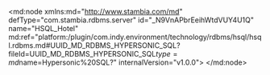 <?xml version="1.0" encoding="UTF-8"?>
<md:node xmlns:md="http://www.stambia.com/md" defType="com.stambia.rdbms.server" id="_N9VnAPbrEeihWtdVUY4U1Q" name="HSQL_Hotel" md:ref="platform:/plugin/com.indy.environment/technology/rdbms/hsql/hsql.rdbms.md#UUID_MD_RDBMS_HYPERSONIC_SQL?fileId=UUID_MD_RDBMS_HYPERSONIC_SQL$type=md$name=Hypersonic%20SQL?" internalVersion="v1.0.0">
  <attribute defType="com.stambia.rdbms.server.url" id="_ScPbQPbrEeihWtdVUY4U1Q" value="jdbc:hsqldb:hsql://localhost:62210"/>
  <attribute defType="com.stambia.rdbms.server.driver" id="_ScRQcPbrEeihWtdVUY4U1Q" value="org.hsqldb.jdbcDriver"/>
  <attribute defType="com.stambia.rdbms.server.user" id="_ScSekPbrEeihWtdVUY4U1Q" value="sa"/>
  <attribute defType="com.stambia.rdbms.server.password" id="_ScTFoPbrEeihWtdVUY4U1Q" value="3951C0D79B227B95C1DC348DD0BCE8F1"/>
  <attribute defType="com.stambia.rdbms.server.module" id="_90qiwHbFEeqWJJXkTfAvJw" value="HSQL"/>
  <node defType="com.stambia.rdbms.schema" id="_OG8O8PbrEeihWtdVUY4U1Q" name="HOTEL_MANAGEMENT">
    <attribute defType="com.stambia.rdbms.schema.name" id="_OIr7YPbrEeihWtdVUY4U1Q" value="HOTEL_MANAGEMENT"/>
    <attribute defType="com.stambia.rdbms.schema.rejectMask" id="_OItJgPbrEeihWtdVUY4U1Q" value="R_[targetName]"/>
    <attribute defType="com.stambia.rdbms.schema.loadMask" id="_OIuXoPbrEeihWtdVUY4U1Q" value="L[number]_[targetName]"/>
    <attribute defType="com.stambia.rdbms.schema.integrationMask" id="_OIu-sPbrEeihWtdVUY4U1Q" value="I_[targetName]"/>
    <node defType="com.stambia.rdbms.datastore" id="_SboXQfbrEeihWtdVUY4U1Q" name="T_PAYMENT_TYPE">
      <attribute defType="com.stambia.rdbms.datastore.name" id="_SboXQvbrEeihWtdVUY4U1Q" value="T_PAYMENT_TYPE"/>
      <attribute defType="com.stambia.rdbms.datastore.type" id="_SbplYPbrEeihWtdVUY4U1Q" value="TABLE"/>
      <node defType="com.stambia.rdbms.column" id="_ScAxwPbrEeihWtdVUY4U1Q" name="PMT_CODE" position="1">
        <attribute defType="com.stambia.rdbms.column.name" id="_ScAxwfbrEeihWtdVUY4U1Q" value="PMT_CODE"/>
        <attribute defType="com.stambia.rdbms.column.nullable" id="_ScAxwvbrEeihWtdVUY4U1Q" value="0"/>
        <attribute defType="com.stambia.rdbms.column.autoGenerated" id="_ScAxw_brEeihWtdVUY4U1Q" value="false"/>
        <attribute defType="com.stambia.rdbms.column.autoIncrement" id="_ScAxxPbrEeihWtdVUY4U1Q" value="false"/>
        <attribute defType="com.stambia.rdbms.column.type" id="_ScAxxfbrEeihWtdVUY4U1Q" value="VARCHAR"/>
        <attribute defType="com.stambia.rdbms.column.size" id="_ScAxxvbrEeihWtdVUY4U1Q" value="8"/>
      </node>
      <node defType="com.stambia.rdbms.column" id="_ScAxx_brEeihWtdVUY4U1Q" name="PMT_NAME" position="2">
        <attribute defType="com.stambia.rdbms.column.name" id="_ScAxyPbrEeihWtdVUY4U1Q" value="PMT_NAME"/>
        <attribute defType="com.stambia.rdbms.column.nullable" id="_ScAxyfbrEeihWtdVUY4U1Q" value="0"/>
        <attribute defType="com.stambia.rdbms.column.autoGenerated" id="_ScAxyvbrEeihWtdVUY4U1Q" value="false"/>
        <attribute defType="com.stambia.rdbms.column.autoIncrement" id="_ScAxy_brEeihWtdVUY4U1Q" value="false"/>
        <attribute defType="com.stambia.rdbms.column.type" id="_ScAxzPbrEeihWtdVUY4U1Q" value="VARCHAR"/>
        <attribute defType="com.stambia.rdbms.column.size" id="_ScAxzfbrEeihWtdVUY4U1Q" value="64"/>
      </node>
      <node defType="com.stambia.rdbms.column" id="_ScBY0PbrEeihWtdVUY4U1Q" name="PMT_DESCRIPTION" position="3">
        <attribute defType="com.stambia.rdbms.column.name" id="_ScBY0fbrEeihWtdVUY4U1Q" value="PMT_DESCRIPTION"/>
        <attribute defType="com.stambia.rdbms.column.nullable" id="_ScBY0vbrEeihWtdVUY4U1Q" value="1"/>
        <attribute defType="com.stambia.rdbms.column.autoGenerated" id="_ScBY0_brEeihWtdVUY4U1Q" value="false"/>
        <attribute defType="com.stambia.rdbms.column.autoIncrement" id="_ScBY1PbrEeihWtdVUY4U1Q" value="false"/>
        <attribute defType="com.stambia.rdbms.column.type" id="_ScBY1fbrEeihWtdVUY4U1Q" value="VARCHAR"/>
        <attribute defType="com.stambia.rdbms.column.size" id="_ScBY1vbrEeihWtdVUY4U1Q" value="64"/>
      </node>
      <node defType="com.stambia.rdbms.column" id="_ScBY1_brEeihWtdVUY4U1Q" name="PMT_ACTIVE" position="4">
        <attribute defType="com.stambia.rdbms.column.name" id="_ScBY2PbrEeihWtdVUY4U1Q" value="PMT_ACTIVE"/>
        <attribute defType="com.stambia.rdbms.column.nullable" id="_ScBY2fbrEeihWtdVUY4U1Q" value="1"/>
        <attribute defType="com.stambia.rdbms.column.digits" id="_ScBY2vbrEeihWtdVUY4U1Q" value="0"/>
        <attribute defType="com.stambia.rdbms.column.autoGenerated" id="_ScBY2_brEeihWtdVUY4U1Q" value="false"/>
        <attribute defType="com.stambia.rdbms.column.autoIncrement" id="_ScBY3PbrEeihWtdVUY4U1Q" value="false"/>
        <attribute defType="com.stambia.rdbms.column.type" id="_ScBY3fbrEeihWtdVUY4U1Q" value="NUMERIC"/>
        <attribute defType="com.stambia.rdbms.column.size" id="_ScBY3vbrEeihWtdVUY4U1Q" value="10"/>
      </node>
      <node defType="com.stambia.rdbms.pk" id="_ScEcIPbrEeihWtdVUY4U1Q" name="PK_T_PAYMENT_TYPE">
        <node defType="com.stambia.rdbms.colref" id="_ScEcIfbrEeihWtdVUY4U1Q" position="1">
          <attribute defType="com.stambia.rdbms.colref.ref" id="_ScEcIvbrEeihWtdVUY4U1Q" ref="#_ScAxwPbrEeihWtdVUY4U1Q?fileId=_N9VnAPbrEeihWtdVUY4U1Q$type=md$name=PMT_CODE?"/>
        </node>
      </node>
    </node>
  </node>
  <node defType="com.stambia.rdbms.schema" id="_s0K1oPcJEeihDLFmfbLxVA" name="PMT">
    <attribute defType="com.stambia.rdbms.schema.name" id="_s1PMoPcJEeihDLFmfbLxVA" value="PMT"/>
    <attribute defType="com.stambia.rdbms.schema.rejectMask" id="_s1PMofcJEeihDLFmfbLxVA" value="R_[targetName]"/>
    <attribute defType="com.stambia.rdbms.schema.loadMask" id="_s1PzsPcJEeihDLFmfbLxVA" value="L[number]_[targetName]"/>
    <attribute defType="com.stambia.rdbms.schema.integrationMask" id="_s1PzsfcJEeihDLFmfbLxVA" value="I_[targetName]"/>
    <node defType="com.stambia.rdbms.datastore" id="_uV68QfcJEeihDLFmfbLxVA" name="T_PMT3">
      <attribute defType="com.stambia.rdbms.datastore.name" id="_uV7jUPcJEeihDLFmfbLxVA" value="T_PMT3"/>
      <attribute defType="com.stambia.rdbms.datastore.type" id="_uV7jUfcJEeihDLFmfbLxVA" value="TABLE"/>
      <node defType="com.stambia.rdbms.column" id="_uWRhkPcJEeihDLFmfbLxVA" name="PMT_CODE" position="1">
        <attribute defType="com.stambia.rdbms.column.name" id="_uWRhkfcJEeihDLFmfbLxVA" value="PMT_CODE"/>
        <attribute defType="com.stambia.rdbms.column.nullable" id="_uWRhkvcJEeihDLFmfbLxVA" value="0"/>
        <attribute defType="com.stambia.rdbms.column.autoGenerated" id="_uWRhk_cJEeihDLFmfbLxVA" value="false"/>
        <attribute defType="com.stambia.rdbms.column.autoIncrement" id="_uWRhlPcJEeihDLFmfbLxVA" value="false"/>
        <attribute defType="com.stambia.rdbms.column.type" id="_uWRhlfcJEeihDLFmfbLxVA" value="VARCHAR"/>
        <attribute defType="com.stambia.rdbms.column.size" id="_uWRhlvcJEeihDLFmfbLxVA" value="8"/>
      </node>
      <node defType="com.stambia.rdbms.column" id="_uWSIoPcJEeihDLFmfbLxVA" name="PMT_NAME" position="2">
        <attribute defType="com.stambia.rdbms.column.name" id="_uWSIofcJEeihDLFmfbLxVA" value="PMT_NAME"/>
        <attribute defType="com.stambia.rdbms.column.nullable" id="_uWSIovcJEeihDLFmfbLxVA" value="0"/>
        <attribute defType="com.stambia.rdbms.column.autoGenerated" id="_uWSIo_cJEeihDLFmfbLxVA" value="false"/>
        <attribute defType="com.stambia.rdbms.column.autoIncrement" id="_uWSIpPcJEeihDLFmfbLxVA" value="false"/>
        <attribute defType="com.stambia.rdbms.column.type" id="_uWSIpfcJEeihDLFmfbLxVA" value="VARCHAR"/>
        <attribute defType="com.stambia.rdbms.column.size" id="_uWSIpvcJEeihDLFmfbLxVA" value="64"/>
      </node>
      <node defType="com.stambia.rdbms.column" id="_uWSIp_cJEeihDLFmfbLxVA" name="PMT_DESCRIPTION" position="3">
        <attribute defType="com.stambia.rdbms.column.name" id="_uWSIqPcJEeihDLFmfbLxVA" value="PMT_DESCRIPTION"/>
        <attribute defType="com.stambia.rdbms.column.nullable" id="_uWSIqfcJEeihDLFmfbLxVA" value="1"/>
        <attribute defType="com.stambia.rdbms.column.autoGenerated" id="_uWSIqvcJEeihDLFmfbLxVA" value="false"/>
        <attribute defType="com.stambia.rdbms.column.autoIncrement" id="_uWSIq_cJEeihDLFmfbLxVA" value="false"/>
        <attribute defType="com.stambia.rdbms.column.type" id="_uWSIrPcJEeihDLFmfbLxVA" value="VARCHAR"/>
        <attribute defType="com.stambia.rdbms.column.size" id="_uWSIrfcJEeihDLFmfbLxVA" value="64"/>
      </node>
      <node defType="com.stambia.rdbms.column" id="_uWSIrvcJEeihDLFmfbLxVA" name="PMT_ACTIVE" position="4">
        <attribute defType="com.stambia.rdbms.column.name" id="_uWSIr_cJEeihDLFmfbLxVA" value="PMT_ACTIVE"/>
        <attribute defType="com.stambia.rdbms.column.nullable" id="_uWSIsPcJEeihDLFmfbLxVA" value="1"/>
        <attribute defType="com.stambia.rdbms.column.digits" id="_uWSIsfcJEeihDLFmfbLxVA" value="0"/>
        <attribute defType="com.stambia.rdbms.column.autoGenerated" id="_uWSIsvcJEeihDLFmfbLxVA" value="false"/>
        <attribute defType="com.stambia.rdbms.column.autoIncrement" id="_uWSIs_cJEeihDLFmfbLxVA" value="false"/>
        <attribute defType="com.stambia.rdbms.column.type" id="_uWSItPcJEeihDLFmfbLxVA" value="NUMERIC"/>
        <attribute defType="com.stambia.rdbms.column.size" id="_uWSvsPcJEeihDLFmfbLxVA" value="10"/>
      </node>
      <node defType="com.stambia.rdbms.pk" id="_uWVL8PcJEeihDLFmfbLxVA" name="PK_T_PMT3">
        <node defType="com.stambia.rdbms.colref" id="_uWVL8fcJEeihDLFmfbLxVA" position="1">
          <attribute defType="com.stambia.rdbms.colref.ref" id="_uWVL8vcJEeihDLFmfbLxVA" ref="#_uWRhkPcJEeihDLFmfbLxVA?fileId=_N9VnAPbrEeihWtdVUY4U1Q$type=md$name=PMT_CODE?"/>
        </node>
      </node>
    </node>
    <node defType="com.stambia.rdbms.datastore" id="_uWWaEfcJEeihDLFmfbLxVA" name="T_PMT2">
      <attribute defType="com.stambia.rdbms.datastore.name" id="_uWXBIPcJEeihDLFmfbLxVA" value="T_PMT2"/>
      <attribute defType="com.stambia.rdbms.datastore.type" id="_uWXBIfcJEeihDLFmfbLxVA" value="TABLE"/>
      <node defType="com.stambia.rdbms.column" id="_uWhZMPcJEeihDLFmfbLxVA" name="PMT_CODE" position="1">
        <attribute defType="com.stambia.rdbms.column.name" id="_uWhZMfcJEeihDLFmfbLxVA" value="PMT_CODE"/>
        <attribute defType="com.stambia.rdbms.column.nullable" id="_uWhZMvcJEeihDLFmfbLxVA" value="0"/>
        <attribute defType="com.stambia.rdbms.column.autoGenerated" id="_uWhZM_cJEeihDLFmfbLxVA" value="false"/>
        <attribute defType="com.stambia.rdbms.column.autoIncrement" id="_uWhZNPcJEeihDLFmfbLxVA" value="false"/>
        <attribute defType="com.stambia.rdbms.column.type" id="_uWhZNfcJEeihDLFmfbLxVA" value="VARCHAR"/>
        <attribute defType="com.stambia.rdbms.column.size" id="_uWhZNvcJEeihDLFmfbLxVA" value="8"/>
      </node>
      <node defType="com.stambia.rdbms.column" id="_uWhZN_cJEeihDLFmfbLxVA" name="PMT_NAME" position="2">
        <attribute defType="com.stambia.rdbms.column.name" id="_uWhZOPcJEeihDLFmfbLxVA" value="PMT_NAME"/>
        <attribute defType="com.stambia.rdbms.column.nullable" id="_uWhZOfcJEeihDLFmfbLxVA" value="0"/>
        <attribute defType="com.stambia.rdbms.column.autoGenerated" id="_uWhZOvcJEeihDLFmfbLxVA" value="false"/>
        <attribute defType="com.stambia.rdbms.column.autoIncrement" id="_uWhZO_cJEeihDLFmfbLxVA" value="false"/>
        <attribute defType="com.stambia.rdbms.column.type" id="_uWhZPPcJEeihDLFmfbLxVA" value="VARCHAR"/>
        <attribute defType="com.stambia.rdbms.column.size" id="_uWhZPfcJEeihDLFmfbLxVA" value="64"/>
      </node>
      <node defType="com.stambia.rdbms.column" id="_uWhZPvcJEeihDLFmfbLxVA" name="PMT_DESCRIPTION" position="3">
        <attribute defType="com.stambia.rdbms.column.name" id="_uWhZP_cJEeihDLFmfbLxVA" value="PMT_DESCRIPTION"/>
        <attribute defType="com.stambia.rdbms.column.nullable" id="_uWhZQPcJEeihDLFmfbLxVA" value="1"/>
        <attribute defType="com.stambia.rdbms.column.autoGenerated" id="_uWhZQfcJEeihDLFmfbLxVA" value="false"/>
        <attribute defType="com.stambia.rdbms.column.autoIncrement" id="_uWhZQvcJEeihDLFmfbLxVA" value="false"/>
        <attribute defType="com.stambia.rdbms.column.type" id="_uWhZQ_cJEeihDLFmfbLxVA" value="VARCHAR"/>
        <attribute defType="com.stambia.rdbms.column.size" id="_uWhZRPcJEeihDLFmfbLxVA" value="64"/>
      </node>
      <node defType="com.stambia.rdbms.column" id="_uWiAQPcJEeihDLFmfbLxVA" name="PMT_ACTIVE" position="4">
        <attribute defType="com.stambia.rdbms.column.name" id="_uWiAQfcJEeihDLFmfbLxVA" value="PMT_ACTIVE"/>
        <attribute defType="com.stambia.rdbms.column.nullable" id="_uWiAQvcJEeihDLFmfbLxVA" value="1"/>
        <attribute defType="com.stambia.rdbms.column.digits" id="_uWiAQ_cJEeihDLFmfbLxVA" value="0"/>
        <attribute defType="com.stambia.rdbms.column.autoGenerated" id="_uWiARPcJEeihDLFmfbLxVA" value="false"/>
        <attribute defType="com.stambia.rdbms.column.autoIncrement" id="_uWiARfcJEeihDLFmfbLxVA" value="false"/>
        <attribute defType="com.stambia.rdbms.column.type" id="_uWiARvcJEeihDLFmfbLxVA" value="NUMERIC"/>
        <attribute defType="com.stambia.rdbms.column.size" id="_uWiAR_cJEeihDLFmfbLxVA" value="10"/>
      </node>
      <node defType="com.stambia.rdbms.pk" id="_uWjOYPcJEeihDLFmfbLxVA" name="PK_T_PMT2">
        <node defType="com.stambia.rdbms.colref" id="_uWjOYfcJEeihDLFmfbLxVA" position="1">
          <attribute defType="com.stambia.rdbms.colref.ref" id="_uWjOYvcJEeihDLFmfbLxVA" ref="#_uWhZMPcJEeihDLFmfbLxVA?fileId=_N9VnAPbrEeihWtdVUY4U1Q$type=md$name=PMT_CODE?"/>
        </node>
      </node>
    </node>
    <node defType="com.stambia.rdbms.datastore" id="_uWj1cfcJEeihDLFmfbLxVA" name="T_PMT1">
      <attribute defType="com.stambia.rdbms.datastore.name" id="_uWj1cvcJEeihDLFmfbLxVA" value="T_PMT1"/>
      <attribute defType="com.stambia.rdbms.datastore.type" id="_uWj1c_cJEeihDLFmfbLxVA" value="TABLE"/>
      <node defType="com.stambia.rdbms.column" id="_uWrxQPcJEeihDLFmfbLxVA" name="PMT_CODE" position="1">
        <attribute defType="com.stambia.rdbms.column.name" id="_uWrxQfcJEeihDLFmfbLxVA" value="PMT_CODE"/>
        <attribute defType="com.stambia.rdbms.column.nullable" id="_uWrxQvcJEeihDLFmfbLxVA" value="0"/>
        <attribute defType="com.stambia.rdbms.column.autoGenerated" id="_uWrxQ_cJEeihDLFmfbLxVA" value="false"/>
        <attribute defType="com.stambia.rdbms.column.autoIncrement" id="_uWrxRPcJEeihDLFmfbLxVA" value="false"/>
        <attribute defType="com.stambia.rdbms.column.type" id="_uWrxRfcJEeihDLFmfbLxVA" value="VARCHAR"/>
        <attribute defType="com.stambia.rdbms.column.size" id="_uWrxRvcJEeihDLFmfbLxVA" value="8"/>
      </node>
      <node defType="com.stambia.rdbms.column" id="_uWsYUPcJEeihDLFmfbLxVA" name="PMT_NAME" position="2">
        <attribute defType="com.stambia.rdbms.column.name" id="_uWsYUfcJEeihDLFmfbLxVA" value="PMT_NAME"/>
        <attribute defType="com.stambia.rdbms.column.nullable" id="_uWsYUvcJEeihDLFmfbLxVA" value="0"/>
        <attribute defType="com.stambia.rdbms.column.autoGenerated" id="_uWsYU_cJEeihDLFmfbLxVA" value="false"/>
        <attribute defType="com.stambia.rdbms.column.autoIncrement" id="_uWsYVPcJEeihDLFmfbLxVA" value="false"/>
        <attribute defType="com.stambia.rdbms.column.type" id="_uWsYVfcJEeihDLFmfbLxVA" value="VARCHAR"/>
        <attribute defType="com.stambia.rdbms.column.size" id="_uWsYVvcJEeihDLFmfbLxVA" value="64"/>
      </node>
      <node defType="com.stambia.rdbms.column" id="_uWsYV_cJEeihDLFmfbLxVA" name="PMT_DESCRIPTION" position="3">
        <attribute defType="com.stambia.rdbms.column.name" id="_uWsYWPcJEeihDLFmfbLxVA" value="PMT_DESCRIPTION"/>
        <attribute defType="com.stambia.rdbms.column.nullable" id="_uWsYWfcJEeihDLFmfbLxVA" value="1"/>
        <attribute defType="com.stambia.rdbms.column.autoGenerated" id="_uWsYWvcJEeihDLFmfbLxVA" value="false"/>
        <attribute defType="com.stambia.rdbms.column.autoIncrement" id="_uWsYW_cJEeihDLFmfbLxVA" value="false"/>
        <attribute defType="com.stambia.rdbms.column.type" id="_uWsYXPcJEeihDLFmfbLxVA" value="VARCHAR"/>
        <attribute defType="com.stambia.rdbms.column.size" id="_uWsYXfcJEeihDLFmfbLxVA" value="64"/>
      </node>
      <node defType="com.stambia.rdbms.column" id="_uWs_YPcJEeihDLFmfbLxVA" name="PMT_ACTIVE" position="4">
        <attribute defType="com.stambia.rdbms.column.name" id="_uWs_YfcJEeihDLFmfbLxVA" value="PMT_ACTIVE"/>
        <attribute defType="com.stambia.rdbms.column.nullable" id="_uWs_YvcJEeihDLFmfbLxVA" value="1"/>
        <attribute defType="com.stambia.rdbms.column.digits" id="_uWs_Y_cJEeihDLFmfbLxVA" value="0"/>
        <attribute defType="com.stambia.rdbms.column.autoGenerated" id="_uWs_ZPcJEeihDLFmfbLxVA" value="false"/>
        <attribute defType="com.stambia.rdbms.column.autoIncrement" id="_uWs_ZfcJEeihDLFmfbLxVA" value="false"/>
        <attribute defType="com.stambia.rdbms.column.type" id="_uWs_ZvcJEeihDLFmfbLxVA" value="NUMERIC"/>
        <attribute defType="com.stambia.rdbms.column.size" id="_uWs_Z_cJEeihDLFmfbLxVA" value="10"/>
      </node>
      <node defType="com.stambia.rdbms.pk" id="_uWuNgPcJEeihDLFmfbLxVA" name="PK_T_PMT1">
        <node defType="com.stambia.rdbms.colref" id="_uWuNgfcJEeihDLFmfbLxVA" position="1">
          <attribute defType="com.stambia.rdbms.colref.ref" id="_uWuNgvcJEeihDLFmfbLxVA" ref="#_uWrxQPcJEeihDLFmfbLxVA?fileId=_N9VnAPbrEeihWtdVUY4U1Q$type=md$name=PMT_CODE?"/>
        </node>
      </node>
    </node>
  </node>
</md:node>